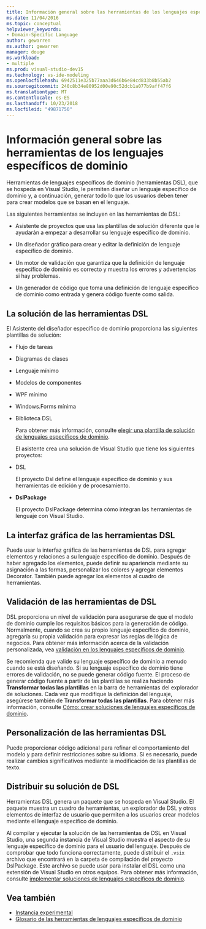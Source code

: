 ```yaml
---
title: Información general sobre las herramientas de los lenguajes específicos de dominio
ms.date: 11/04/2016
ms.topic: conceptual
helpviewer_keywords:
- Domain-Specific Language
author: gewarren
ms.author: gewarren
manager: douge
ms.workload:
- multiple
ms.prod: visual-studio-dev15
ms.technology: vs-ide-modeling
ms.openlocfilehash: 6942511e325b77aaa3d646b6e84cd833b8b55ab2
ms.sourcegitcommit: 240c8b34e80952d00e90c52dcb1a077b9aff47f6
ms.translationtype: MT
ms.contentlocale: es-ES
ms.lasthandoff: 10/23/2018
ms.locfileid: "49871750"
---
```

# <a name="overview-of-domain-specific-language-tools"></a>Información general sobre las herramientas de los lenguajes específicos de dominio
Herramientas de lenguajes específicos de dominio (herramientas DSL), que se hospeda en Visual Studio, le permiten diseñar un lenguaje específico de dominio y, a continuación, generar todo lo que los usuarios deben tener para crear modelos que se basan en el lenguaje.

 Las siguientes herramientas se incluyen en las herramientas de DSL:

-   Asistente de proyectos que usa las plantillas de solución diferente que le ayudarán a empezar a desarrollar su lenguaje específico de dominio.

-   Un diseñador gráfico para crear y editar la definición de lenguaje específico de dominio.

-   Un motor de validación que garantiza que la definición de lenguaje específico de dominio es correcto y muestra los errores y advertencias si hay problemas.

-   Un generador de código que toma una definición de lenguaje específico de dominio como entrada y genera código fuente como salida.

## <a name="the-dsl-tools-solution"></a>La solución de las herramientas DSL
 El Asistente del diseñador específico de dominio proporciona las siguientes plantillas de solución:

- Flujo de tareas

- Diagramas de clases

- Lenguaje mínimo

- Modelos de componentes

- WPF mínimo

- Windows.Forms mínima

- Biblioteca DSL

  Para obtener más información, consulte [elegir una plantilla de solución de lenguajes específicos de dominio](../modeling/choosing-a-domain-specific-language-solution-template.md).

  El asistente crea una solución de Visual Studio que tiene los siguientes proyectos:

- DSL

   El proyecto Dsl define el lenguaje específico de dominio y sus herramientas de edición y de procesamiento.

- **DslPackage**

   El proyecto DslPackage determina cómo integran las herramientas de lenguaje con Visual Studio.

## <a name="the-dsl-tools-graphical-interface"></a>La interfaz gráfica de las herramientas DSL
 Puede usar la interfaz gráfica de las herramientas de DSL para agregar elementos y relaciones a su lenguaje específico de dominio. Después de haber agregado los elementos, puede definir su apariencia mediante su asignación a las formas, personalizar los colores y agregar elementos Decorator. También puede agregar los elementos al cuadro de herramientas.

## <a name="validation-in-dsl-tools"></a>Validación de las herramientas de DSL
 DSL proporciona un nivel de validación para asegurarse de que el modelo de dominio cumple los requisitos básicos para la generación de código. Normalmente, cuando se crea su propio lenguaje específico de dominio, agregaría su propia validación para expresar las reglas de lógica de negocios. Para obtener más información acerca de la validación personalizada, vea [validación en los lenguajes específicos de dominio](../modeling/validation-in-a-domain-specific-language.md).

 Se recomienda que valide su lenguaje específico de dominio a menudo cuando se está diseñando. Si su lenguaje específico de dominio tiene errores de validación, no se puede generar código fuente. El proceso de generar código fuente a partir de las plantillas se realiza haciendo **Transformar todas las plantillas** en la barra de herramientas del explorador de soluciones. Cada vez que modifique la definición del lenguaje, asegúrese también de **Transformar todas las plantillas**. Para obtener más información, consulte [Cómo: crear soluciones de lenguajes específicos de dominio](../modeling/how-to-create-a-domain-specific-language-solution.md).

## <a name="customization-of-dsl-tools"></a>Personalización de las herramientas DSL
 Puede proporcionar código adicional para refinar el comportamiento del modelo y para definir restricciones sobre su idioma. Si es necesario, puede realizar cambios significativos mediante la modificación de las plantillas de texto.

## <a name="distributing-your-dsl-solution"></a>Distribuir su solución de DSL
 Herramientas DSL genera un paquete que se hospeda en Visual Studio. El paquete muestra un cuadro de herramientas, un explorador de DSL y otros elementos de interfaz de usuario que permiten a los usuarios crear modelos mediante el lenguaje específico de dominio.

 Al compilar y ejecutar la solución de las herramientas de DSL en Visual Studio, una segunda instancia de Visual Studio muestra el aspecto de su lenguaje específico de dominio para el usuario del lenguaje. Después de comprobar que todo funciona correctamente, puede distribuir el `.vsix` archivo que encontrará en la carpeta de compilación del proyecto DslPackage. Este archivo se puede usar para instalar el DSL como una extensión de Visual Studio en otros equipos.  Para obtener más información, consulte [implementar soluciones de lenguajes específicos de dominio](../modeling/deploying-domain-specific-language-solutions.md).

## <a name="see-also"></a>Vea también

- [Instancia experimental](../extensibility/the-experimental-instance.md)
- [Glosario de las herramientas de lenguajes específicos de dominio](http://msdn.microsoft.com/ca5e84cb-a315-465c-be24-76aa3df276aa)